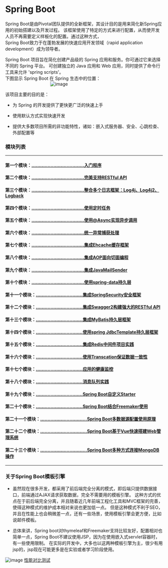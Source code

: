 # Spring Boot


Spring Boot是由Pivotal团队提供的全新框架，其设计目的是用来简化新Spring应用的初始搭建以及开发过程。
该框架使用了特定的方式来进行配置，从而使开发人员不再需要定义样板化的配置。通过这种方式，  
Spring Boot致力于在蓬勃发展的快速应用开发领域（rapid application development）成为领导者。  

Spring Boot 项目旨在简化创建产品级的 Spring 应用和服务。你可通过它来选择不同的 Spring 平台。
可创建独立的 Java 应用和 Web 应用，同时提供了命令行工具来允许 'spring scripts'。  
下图显示 Spring Boot 在 Spring 生态中的位置：  
&emsp;&emsp;&emsp;&emsp;&emsp;&emsp;&emsp;&emsp;&emsp;&emsp;
![image](https://github.com/timebusker/spring-boot/raw/master/static/logo.png?raw=true)

该项目主要的目的是：

+ 为 Spring 的开发提供了更快更广泛的快速上手

+ 使用默认方式实现快速开发

+ 提供大多数项目所需的非功能特性，诸如：嵌入式服务器、安全、心跳检查、外部配置等

### 模块列表
----
#### 第一个模块：[....................................入门程序](https://github.com/timebusker/spring-boot/tree/master/spring-boot-1-QuickStart/)

#### 第二个模块：[....................................完美支持RESTful API](https://github.com/timebusker/spring-boot/tree/master/spring-boot-2-RESTful/)

#### 第三个模块：[....................................整合多个日志框架：Log4j、Log4j2、Logback](https://github.com/timebusker/spring-boot/tree/master/spring-boot-3-logs/)

#### 第四个模块：[....................................使用定时任务](https://github.com/timebusker/spring-boot/tree/master/spring-boot-4-Scheduled/)

#### 第五个模块：[....................................使用@Async实现异步调用](https://github.com/timebusker/spring-boot/tree/master/spring-boot-5-Async/)

#### 第六个模块：[....................................统一异常捕获处理](https://github.com/timebusker/spring-boot/tree/master/spring-boot-6-GlobalException/)

#### 第七个模块：[....................................集成Ehcache缓存框架](https://github.com/timebusker/spring-boot/tree/master/spring-boot-7-EhCache/)

#### 第八个模块：[....................................集成AOP面向切面编程](https://github.com/timebusker/spring-boot/tree/master/spring-boot-8-AOP/)

#### 第九个模块：[....................................集成JavaMailSender](https://github.com/timebusker/spring-boot/tree/master/spring-boot-9-JavaMailSender/)

#### 第十个模块：[....................................使用spring-data持久层](https://github.com/timebusker/spring-boot/tree/master/spring-boot-10-SpringData/)

#### 第十一个模块：[................................集成SpringSecurity安全框架](https://github.com/timebusker/spring-boot/tree/master/spring-boot-11-SpringSecurity/)

#### 第十二个模块：[................................集成Swagger2构建强大的RESTful API](https://github.com/timebusker/spring-boot/tree/master/spring-boot-12-Swagger2/)

#### 第十三个模块：[................................集成MyBatis持久层框架](https://github.com/timebusker/spring-boot/tree/master/spring-boot-13-MyBatis/)

#### 第十四个模块：[................................使用spring JdbcTemplate持久层框架](https://github.com/timebusker/spring-boot/tree/spring-boot-14-JdbcTemplate/)

#### 第十五个模块：[................................集成Redis中间件项目实践](https://github.com/timebusker/spring-boot/tree/master/spring-boot-15-Redis/)

#### 第十六个模块：[................................使用Transcation保证数据一致性](https://github.com/timebusker/spring-boot/tree/master/spring-boot-16-Transcation/)

#### 第十七个模块：[................................应用的健康监控](https://github.com/timebusker/spring-boot/tree/master/spring-boot-17-monitor/)

#### 第十八个模块：[................................消息队列实践](https://github.com/timebusker/spring-boot/tree/master/spring-boot-18-MQ/)

#### 第十九个模块：[................................Spring Boot自定义Starter](https://github.com/timebusker/spring-boot/tree/master/spring-boot-19-Definition-Starter/)

#### 第二十个模块：[................................Spring Boot结合Freemaker使用](https://github.com/timebusker/spring-boot/tree/master/spring-boot-20-Freemarker/)

#### 第二十一个模块：[................................Spring Boot多数据源配置使用原理](https://github.com/timebusker/spring-boot/tree/master/spring-boot-21-MultiDataSource/)

#### 第二十二个模块：[................................Spring Boot基于Vue快速搭建Web管理系统](https://github.com/timebusker/spring-boot/tree/master/spring-boot-22-FarstPlus/)

#### 第二十三个模块：[................................Spring Boot多种方式连接MongoDB操作](https://github.com/timebusker/spring-boot/tree/master/spring-boot-23-MongoDB/)

----  

### 关于Spring Boot模板引擎   
- 虽然现在很多开发，都采用了前后端完全分离的模式，即后端只提供数据接口，前端通过AJAX请求获取数据，完全不需要用的模板引擎。
这种方式的优点在于前后端完全分离，并且随着近几年前端工程化工具和MVC框架的完善，使得这种模式的维护成本相对来说也更加低一点。
但是这种模式不利于SEO，并且在性能上也会稍微差一点，还有一些场景，使用模板引擎会更方便，比如说邮件模板。   

- 总体来讲，Spring boot对thymeleaf和Freemaker支持比较友好，配置相对也简单一点，Spring Boot不建议使用JSP，因为在使用嵌入式servlet容器时，有一些使用限制。
在实际的开发中，大多也以这两种模板引擎为主，很少有用jsp的，jsp现在可能更多是在实验或者学习阶段使用。   

![image](https://github.com/timebusker/spring-boot/raw/master/static/111111.png?raw=true)
[性能对比测试](https://github.com/jreijn/spring-comparing-template-engines)
